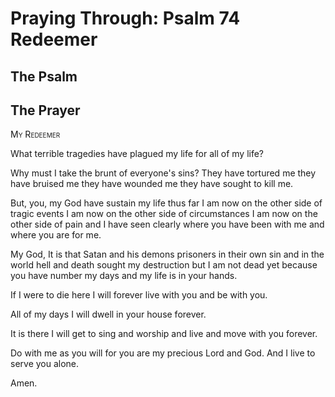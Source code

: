 # Praying Through: Psalm 74 Redeemer

## The Psalm

## The Prayer

<div style="font-variant: small-caps;">
My Redeemer
</div>


What terrible tragedies
  have plagued my life
  for all of my life?

Why must I take the brunt
  of everyone's sins?
  They have tortured me
  they have bruised me
  they have wounded me
  they have sought to kill me.

But, you, my God
  have sustain my life thus far
  I am now on the other side of tragic events
  I am now on the other side of circumstances
  I am now on the other side of pain
  and I have seen clearly
  where you have been with me
  and where you are for me.

My God,
  It is that Satan and his demons
  prisoners in their own sin and in the world
  hell and death
  sought my destruction
  but I am not dead yet
  because you have number my days
  and my life is in your hands.

If I were to die here
  I will forever live with you
  and be with you.

All of my days
  I will dwell in your house
  forever.

It is there I will get to sing and worship and live and move
  with you forever.

Do with me as you will
  for you are my precious Lord and God.
  And I live to serve you alone.

Amen.
